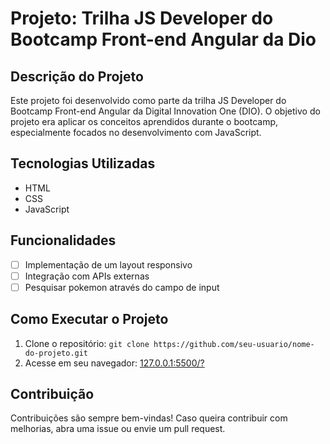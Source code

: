 # Projeto: Trilha JS Developer do Bootcamp Front-end Angular da Dio

## Descrição do Projeto
Este projeto foi desenvolvido como parte da trilha JS Developer do Bootcamp Front-end Angular da Digital Innovation One (DIO). O objetivo do projeto era aplicar os conceitos aprendidos durante o bootcamp, especialmente focados no desenvolvimento com JavaScript.

## Tecnologias Utilizadas
- HTML
- CSS
- JavaScript

## Funcionalidades
- [ ] Implementação de um layout responsivo
- [ ] Integração com APIs externas
- [ ] Pesquisar pokemon através do campo de input

## Como Executar o Projeto
1. Clone o repositório: `git clone https://github.com/seu-usuario/nome-do-projeto.git`
2. Acesse em seu navegador: [127.0.0.1:5500/?](http://127.0.0.1:5500/?)


## Contribuição
Contribuições são sempre bem-vindas! Caso queira contribuir com melhorias, abra uma issue ou envie um pull request.

